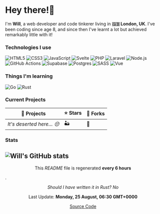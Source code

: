 # Hey there!👋
I'm **Will**, a web developer and code tinkerer living in **🇬🇧 London, UK**. I've been coding since age 8, and since then I've learnt a lot but achieved remarkably little with it!
### Technologies I use
![HTML5](https://img.shields.io/badge/html5-%23E34F26.svg?style=for-the-badge&logo=html5&logoColor=white) ![CSS3](https://img.shields.io/badge/css3-%231572B6.svg?style=for-the-badge&logo=css3&logoColor=white) ![JavaScript](https://img.shields.io/badge/javascript-%23323330.svg?style=for-the-badge&logo=javascript&logoColor=%23F7DF1E) ![Svelte](https://img.shields.io/badge/svelte-%23f1413d.svg?style=for-the-badge&logo=svelte&logoColor=white) ![PHP](https://img.shields.io/badge/php-%23777BB4.svg?style=for-the-badge&logo=php&logoColor=white) ![Laravel](https://img.shields.io/badge/laravel-%23FF2D20.svg?style=for-the-badge&logo=laravel&logoColor=white) ![Node.js](https://img.shields.io/badge/node.js-6DA55F?style=for-the-badge&logo=node.js&logoColor=white) ![GitHub Actions](https://img.shields.io/badge/github%20actions-%232671E5.svg?style=for-the-badge&logo=githubactions&logoColor=white) ![Supabase](https://img.shields.io/badge/Supabase-3ECF8E?style=for-the-badge&logo=supabase&logoColor=white) ![Postgres](https://img.shields.io/badge/postgres-%23316192.svg?style=for-the-badge&logo=postgresql&logoColor=white) ![SASS](https://img.shields.io/badge/SASS-hotpink.svg?style=for-the-badge&logo=SASS&logoColor=white) ![Vue](https://img.shields.io/badge/vuejs-%2335495e.svg?style=for-the-badge&logo=vuedotjs&logoColor=%234FC08D) 
### Things I'm learning
![Go](https://img.shields.io/badge/go-%2300ADD8.svg?style=for-the-badge&logo=go&logoColor=white) ![Rust](https://img.shields.io/badge/rust-%23000000.svg?style=for-the-badge&logo=rust&logoColor=white) 
### Current Projects
|📖 Projects|⭐ Stars|🍴 Forks|
|-|-|-|
|*It's deserted here… 😔*|🏜️|🌃|
### Stats
![Will's GitHub stats](https://github-readme-stats.vercel.app/api?username=wsandy1&theme=github_dark&show_icons=true)
----- 
<p align="center">This <i>README</i> file is regenerated <strong>every 6 hours</strong></p>.
<p align="center"><i>Should I have written it in Rust? No</i></p>

<p align="center">Last Update: <strong>Monday, 25 August, 06:30 GMT+0000</strong></p>

<p align="center"><a href="https://github.com/wsandy1/wsandy1">Source Code</a></p>